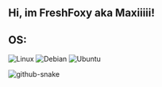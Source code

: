 ## Hi, im FreshFoxy aka Maxiiiii!

## OS:
![Linux](https://img.shields.io/badge/Linux-FCC624?style=for-the-badge&logo=linux&logoColor=black)
![Debian](https://img.shields.io/badge/Debian-A81D33?style=for-the-badge&logo=debian&logoColor=white)
![Ubuntu](https://img.shields.io/badge/Ubuntu-E95420?style=for-the-badge&logo=ubuntu&logoColor=white)
 
<picture>
  <source media="(prefers-color-scheme: dark)" srcset="https://raw.githubusercontent.com/FreshFoxyHD/FreshFoxyHD/output/github-snake-dark.svg" />
  <source media="(prefers-color-scheme: light)" srcset="https://raw.githubusercontent.com/FreshFoxyHD/FreshFoxyHD/output/github-snake.svg" />
  <img alt="github-snake" src="github-snake.svg" />
</picture>
